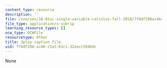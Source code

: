 ```yaml
---
content_type: resource
description: ''
file: /courses/18-01sc-single-variable-calculus-fall-2010/7f8df208ac46c5a363c132eacc584b9c_CXKoCMVqM9s.srt
file_type: application/x-subrip
learning_resource_types: []
ocw_type: OCWFile
resourcetype: Other
title: 3play caption file
uid: 7f8df208-ac46-c5a3-63c1-32eacc584b9c
---
```

None

